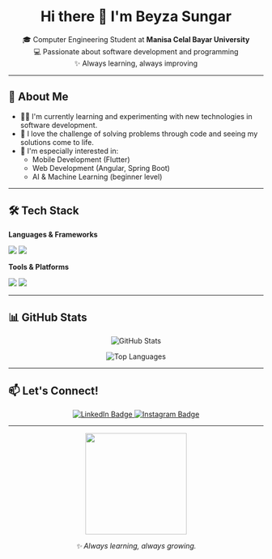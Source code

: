 <h1 align="center">Hi there 👋 I'm Beyza Sungar</h1>

<p align="center">
🎓 Computer Engineering Student at <strong>Manisa Celal Bayar University</strong><br>
💻 Passionate about software development and programming<br>
✨ Always learning, always improving
</p>

---

## 🚀 About Me

- 👩‍💻 I'm currently learning and experimenting with new technologies in software development.
- 🧠 I love the challenge of solving problems through code and seeing my solutions come to life.
- 📌 I'm especially interested in:
  - Mobile Development (Flutter)
  - Web Development (Angular, Spring Boot)
  - AI & Machine Learning (beginner level)

---

## 🛠️ Tech Stack

**Languages & Frameworks**
<p>
  <img src="https://skillicons.dev/icons?i=java,python,js,ts,dart,html,css" />
  <img src="https://skillicons.dev/icons?i=flutter,angular,spring" />
</p>

**Tools & Platforms**
<p>
  <img src="https://skillicons.dev/icons?i=git,github,vscode,figma,androidstudio,firebase" />
   <img src="https://img.shields.io/badge/Visual_Studio-5C2D91?style=for-the-badge&logo=visual%20studio&logoColor=white" />
</p>

---

## 📊 GitHub Stats

<p align="center">
  <img src="https://github-readme-stats.vercel.app/api?username=bsungar&show_icons=true&theme=tokyonight" alt="GitHub Stats" />
</p>

<p align="center">
  <img src="https://github-readme-stats.vercel.app/api/top-langs/?username=bsungar&layout=compact&theme=tokyonight" alt="Top Languages" />
</p>

---

## 📫 Let's Connect!

<p align="center" id="badges">
  <a href="https://www.linkedin.com/in/beyza-sungar-101853249/">
    <img src="https://img.shields.io/badge/LinkedIn-blue?style=for-the-badge&logo=linkedin&logoColor=white" alt="LinkedIn Badge"/>
  </a> 
  
  <a href="https://www.instagram.com/sungarbeyza/">
    <img src="https://img.shields.io/badge/Instagram-purple?style=for-the-badge&logo=instagram&logoColor=white" alt="Instagram Badge"/>
  </a>
</p>

---

<div align="center">
  <img src="https://e1.pxfuel.com/desktop-wallpaper/977/271/desktop-wallpaper-best-3-cartoon-cat-backgrounds-for-computer-on-hip-animated-cat.jpg" width="200" />
  <p><em>✨ Always learning, always growing.</em></p>
</div>
